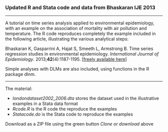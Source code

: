 
### Updated R and Stata code and data from Bhaskaran IJE 2013

--------------------------------------------------------------------------------

A tutorial on time series analysis applied to environmental epidemiology, with an example on the association of mortality with air pollution and temperature. The R code reproduces completely the example included in the following article, illustrating the various analytical steps:

Bhaskaran K, Gasparrini A, Hajat S, Smeeth L, Armstrong B. Time series regression studies in environmental epidemiology. *International Journal of Epidemiology*. 2013;**42**(4):1187-1195. [[freely available here](http://www.ag-myresearch.com/2013_bhaskaran_ije.html)]

Simple analyses with DLMs are also included, using functions in the R package dlnm.

--------------------------------------------------------------------------------

The material:

  * *londondataset2002_2006.dta* stores the dataset used in the illustrative examples in a Stata data format
  * *Rcode.R* is the R code the reproduce the examples
  * *Statacode.do* is the Stata code to reproduce the examples
  
Download as a ZIP file using the green button *Clone or download* above